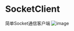 # SocketClient
简单Socket通信客户端
![image](https://static01.imgkr.com/temp/c216fde0b94445029b89c0946e61858e.jpg)

